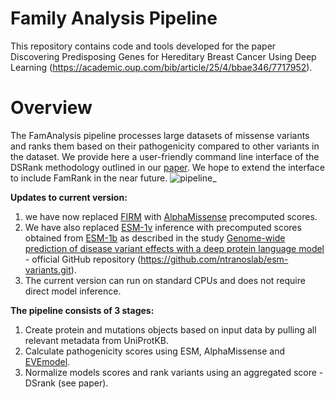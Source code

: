    # Family Analysis Pipeline

This repository contains code and tools developed for the paper Discovering Predisposing Genes for Hereditary Breast Cancer Using Deep Learning (https://academic.oup.com/bib/article/25/4/bbae346/7717952).

# Overview

The FamAnalysis pipeline processes large datasets of missense variants and ranks them based on their pathogenicity compared to other variants in the dataset.
We provide here a user-friendly command line interface of the DSRank methodology outlined in our [paper](https://academic.oup.com/bib/article/25/4/bbae346/7717952). We hope to extend the interface to include FamRank in the near future.
![pipeline_](https://github.com/user-attachments/assets/aff5dcc9-cfdd-4643-9fc3-e56a53375278)

**Updates to current version:** 
1. we have now replaced [FIRM](https://academic.oup.com/nar/article/47/13/6642/5523008) with [AlphaMissense](https://www.science.org/doi/10.1126/science.adg7492) precomputed scores.
2. We have also replaced [ESM-1v](https://www.biorxiv.org/content/10.1101/2021.07.09.450648v2) inference with precomputed scores obtained from [ESM-1b](https://www.biorxiv.org/content/10.1101/2021.02.12.430858v2)
   as described in the study [Genome-wide prediction of disease variant effects with a deep protein language model](https://www.nature.com/articles/s41588-023-01465-0) - official GitHub repository (https://github.com/ntranoslab/esm-variants.git).
4. The current version can run on standard CPUs and does not require direct model inference.

**The pipeline consists of 3 stages:**
1. Create protein and mutations objects based on input data by pulling all relevant metadata from UniProtKB. 
2. Calculate pathogenicity scores using ESM, AlphaMissense and [EVEmodel](https://www.nature.com/articles/s41586-021-04043-8).
3. Normalize models scores and rank variants using an aggregated score - DSrank (see paper).
